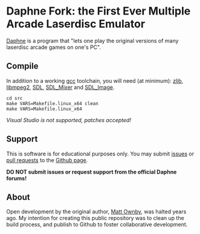 # Daphne Fork: the First Ever Multiple Arcade Laserdisc Emulator

[Daphne] is a program that "lets one play the original versions of many
laserdisc arcade games on one's PC".

## Compile

In addition to a working [gcc] toolchain, you will need (at minimum):
[zlib], [libmpeg2], [SDL], [SDL_Mixer] and [SDL_Image].

    cd src
    make VARS=Makefile.linux_x64 clean
    make VARS=Makefile.linux_x64

*Visual Studio is not supported, patches accepted!*

## Support

This is software is for educational purposes only. You may submit
[issues] or [pull requests] to the [Github page].

**DO NOT submit issues or request support from the official Daphne forums!**

## About

Open development by the original author, [Matt Ownby][CUS], was halted years ago.
My intention for creating this public repository was to clean up the build
process, and publish to Github to foster collaborative development.

[Github page]: https://github.com/zaplabs/daphne
[issues]: https://github.com/zaplabs/daphne/issues
[pull requests]: https://github.com/zaplabs/daphne/pulls
[Daphne]: http://www.daphne-emu.com
[CUS]: http://www.daphne-emu.com/site3/statement.php
[gcc]: https://gcc.gnu.org/
[zlib]: http://www.zlib.net/
[libmpeg2]: http://libmpeg2.sourceforge.net/
[SDL]: https://www.libsdl.org/download-1.2.php
[SDL_Image]: https://www.libsdl.org/projects/SDL_image/release-1.2.html
[SDL_Mixer]: https://www.libsdl.org/projects/SDL_mixer/release-1.2.html
[GLEW]: http://glew.sourceforge.net/
